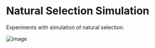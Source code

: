 # Natural Selection Simulation

Experiments with simulation of natural selection.

![image](https://user-images.githubusercontent.com/21002038/79076218-20fb4980-7d01-11ea-8483-88538c2bdda7.png)


